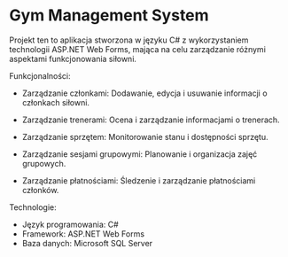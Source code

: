 # Gym Management System 

Projekt ten to aplikacja stworzona w języku C# z wykorzystaniem technologii ASP.NET Web Forms, mająca na celu zarządzanie różnymi aspektami funkcjonowania siłowni.

Funkcjonalności:

- Zarządzanie członkami: Dodawanie, edycja i usuwanie informacji o członkach siłowni.

- Zarządzanie trenerami: Ocena i zarządzanie informacjami o trenerach.

- Zarządzanie sprzętem: Monitorowanie stanu i dostępności sprzętu.

- Zarządzanie sesjami grupowymi: Planowanie i organizacja zajęć grupowych.

- Zarządzanie płatnościami: Śledzenie i zarządzanie płatnościami członków.

Technologie:

- Język programowania: C#
- Framework: ASP.NET Web Forms
- Baza danych: Microsoft SQL Server
